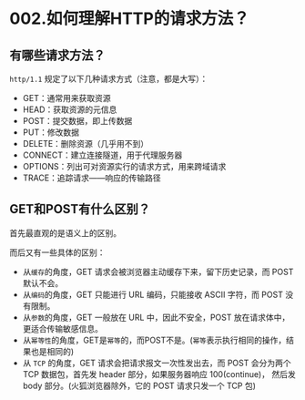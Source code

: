 # 002.如何理解HTTP的请求方法？

## 有哪些请求方法？

`http/1.1` 规定了以下几种请求方式（注意，都是大写）：

- GET：通常用来获取资源
- HEAD：获取资源的元信息
- POST：提交数据，即上传数据
- PUT：修改数据
- DELETE：删除资源（几乎用不到）
- CONNECT：建立连接隧道，用于代理服务器
- OPTIONS：列出可对资源实行的请求方式，用来跨域请求
- TRACE：追踪请求——响应的传输路径

## GET和POST有什么区别？

首先最直观的是语义上的区别。

而后又有一些具体的区别：

- 从`缓存`的角度，GET 请求会被浏览器主动缓存下来，留下历史记录，而 POST 默认不会。
- 从`编码`的角度，GET 只能进行 URL 编码，只能接收 ASCII 字符，而 POST 没有限制。
- 从`参数`的角度，GET 一般放在 URL 中，因此不安全，POST 放在请求体中，更适合传输敏感信息。
- 从`幂等性`的角度，GET是`幂等`的，而POST不是。(`幂等`表示执行相同的操作，结果也是相同的)
- 从 `TCP` 的角度，GET 请求会把请求报文一次性发出去，而 POST 会分为两个 TCP 数据包，首先发 header 部分，如果服务器响应 100(continue)， 然后发 body 部分。(火狐浏览器除外，它的 POST 请求只发一个 TCP 包)

